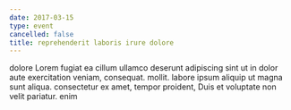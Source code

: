```yaml
---
date: 2017-03-15
type: event
cancelled: false
title: reprehenderit laboris irure dolore
---
```

dolore Lorem fugiat ea cillum ullamco deserunt adipiscing sint ut in dolor aute exercitation veniam, consequat. mollit. labore ipsum aliquip ut magna sunt aliqua. consectetur ex amet, tempor proident, Duis et voluptate non velit pariatur. enim
